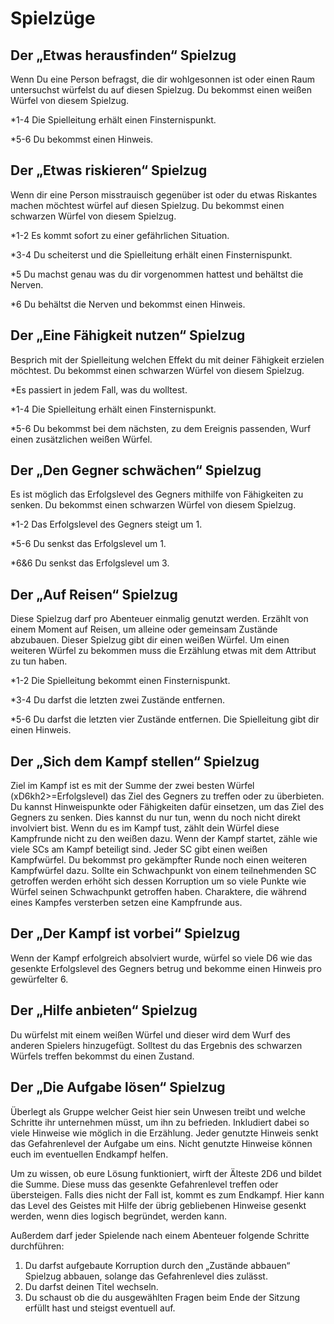# Spielzüge

## Der „Etwas herausfinden“ Spielzug

Wenn Du eine Person befragst, die dir wohlgesonnen ist oder einen Raum untersuchst würfelst du auf diesen Spielzug. Du bekommst einen weißen Würfel von diesem Spielzug.

*1-4 Die Spielleitung erhält einen Finsternispunkt.

*5-6 Du bekommst einen Hinweis.

## Der „Etwas riskieren“ Spielzug

Wenn dir eine Person misstrauisch gegenüber ist oder du etwas Riskantes machen möchtest würfel auf diesen Spielzug. Du bekommst einen schwarzen Würfel von diesem Spielzug.

*1-2 Es kommt sofort zu einer gefährlichen Situation.

*3-4 Du scheiterst und die Spielleitung erhält einen Finsternispunkt.

*5 Du machst genau was du dir vorgenommen hattest und behältst die Nerven.

*6 Du behältst die Nerven und bekommst einen Hinweis. 

## Der „Eine Fähigkeit nutzen“ Spielzug

Besprich mit der Spielleitung welchen Effekt du mit deiner Fähigkeit erzielen möchtest. Du bekommst einen schwarzen Würfel von diesem Spielzug.

*Es passiert in jedem Fall, was du wolltest.

*1-4 Die Spielleitung erhält einen Finsternispunkt.

*5-6 Du bekommst bei dem nächsten, zu dem Ereignis passenden, Wurf einen zusätzlichen weißen Würfel.

## Der „Den Gegner schwächen“ Spielzug

Es ist möglich das Erfolgslevel des Gegners mithilfe von Fähigkeiten zu senken. Du bekommst einen schwarzen Würfel von diesem Spielzug.

*1-2 Das Erfolgslevel des Gegners steigt um 1.

*5-6 Du senkst das Erfolgslevel um 1.

*6&6 Du senkst das Erfolgslevel um 3.

## Der „Auf Reisen“ Spielzug

Diese Spielzug darf pro Abenteuer einmalig genutzt werden. Erzählt von einem Moment auf Reisen, um alleine oder gemeinsam Zustände abzubauen. Dieser Spielzug gibt dir einen weißen Würfel. Um einen weiteren Würfel zu bekommen muss die Erzählung etwas mit dem Attribut zu tun haben.

*1-2 Die Spielleitung bekommt einen Finsternispunkt.

*3-4 Du darfst die letzten zwei Zustände entfernen. 

*5-6 Du darfst die letzten vier Zustände entfernen. Die Spielleitung gibt dir einen Hinweis.

## Der „Sich dem Kampf stellen“ Spielzug

Ziel im Kampf ist es mit der Summe der zwei besten Würfel (xD6kh2>=Erfolgslevel) das Ziel des Gegners zu treffen oder zu überbieten. Du kannst Hinweispunkte oder Fähigkeiten dafür einsetzen, um das Ziel des Gegners zu senken. Dies kannst du nur tun, wenn du noch nicht direkt involviert bist. Wenn du es im Kampf tust, zählt dein Würfel diese Kampfrunde nicht zu den weißen dazu. Wenn der Kampf startet, zähle wie viele SCs am Kampf beteiligt sind. Jeder SC gibt einen weißen Kampfwürfel. Du bekommst pro gekämpfter Runde noch einen weiteren Kampfwürfel dazu. Sollte ein Schwachpunkt von einem teilnehmenden SC getroffen werden erhöht sich dessen Korruption um so viele Punkte wie Würfel seinen Schwachpunkt getroffen haben. Charaktere, die während eines Kampfes versterben setzen eine Kampfrunde aus.

## Der „Der Kampf ist vorbei“ Spielzug

Wenn der Kampf erfolgreich absolviert wurde, würfel so viele D6 wie das gesenkte Erfolgslevel des Gegners betrug und bekomme einen Hinweis pro gewürfelter 6.

## Der „Hilfe anbieten“ Spielzug

Du würfelst mit einem weißen Würfel und dieser wird dem Wurf des anderen Spielers hinzugefügt. Solltest du das Ergebnis des schwarzen Würfels treffen bekommst du einen Zustand.

## Der „Die Aufgabe lösen“ Spielzug

Überlegt als Gruppe welcher Geist hier sein Unwesen treibt und welche Schritte ihr unternehmen müsst, um ihn zu befrieden. Inkludiert dabei so viele Hinweise wie möglich in die Erzählung. Jeder genutzte Hinweis senkt das Gefahrenlevel der Aufgabe um eins. Nicht genutzte Hinweise können euch im eventuellen Endkampf helfen. 

Um zu wissen, ob eure Lösung funktioniert, wirft der Älteste 2D6 und bildet die Summe. Diese muss das gesenkte Gefahrenlevel treffen oder übersteigen. Falls dies nicht der Fall ist, kommt es zum Endkampf. Hier kann das Level des Geistes mit Hilfe der übrig gebliebenen Hinweise gesenkt werden, wenn dies logisch begründet, werden kann.

Außerdem darf jeder Spielende nach einem Abenteuer folgende Schritte durchführen:

1. Du darfst aufgebaute Korruption durch den „Zustände abbauen“ Spielzug abbauen, solange das Gefahrenlevel dies zulässt. 
2. Du darfst deinen Titel wechseln.
3. Du schaust ob die du ausgewählten Fragen beim Ende der Sitzung erfüllt hast und steigst eventuell auf.
